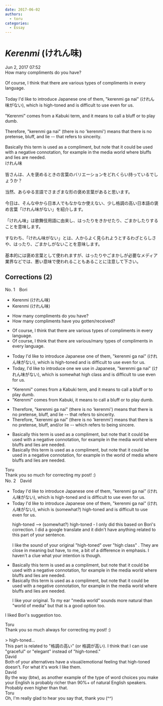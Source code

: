 ```yaml
---
date: 2017-06-02
authors:
  - toru
categories:
  - Essay
---
```


<h1 id="subject_show"><strong><em>Kerenmi</strong></em> (けれん味)</h1>
<div class="date">Jun 2, 2017 07:52</div>
<div id="post"><div id="body_show_ori">
How many compliments do you have?<br/><br/>Of course, I think that there are various types of compliments in every language.<br/><br/>Today I'd like to introduce Japanese one of them, "kerenmi ga nai" (けれん味がない), which is high-toned and is difficult to use even for us.<br/><br/>"Kerenmi" comes from a Kabuki term, and it means to call a bluff or to play dumb.<br/><br/>Therefore, "kerenmi ga nai" (there is no 'kerenmi') means that there is no pretense, bluff, and lie -- that refers to sincerity.<br/><br/>Basically this term is used as a compliment, but note that it could be used with a negative connotation, for example in the media world where bluffs and lies are needed.
</div></div>

<!-- more -->

<div id="post_ja"><div id="body_show_mo">
けれん味<br/><br/>皆さんは、人を褒めるときの言葉のバリエーションをどれくらい持っているでしょうか？<br/><br/>当然、あらゆる言語でさまざまな形の褒め言葉があると思います。<br/><br/>今日は、そんな中から日本人でもなかなか使えない、少し格調の高い日本語の褒め言葉「けれん味がない」を紹介します。<br/><br/>「けれん味」は歌舞伎用語に由来し、はったりをきかせたり、ごまかしたりすることを意味します。<br/><br/>すなわち、「けれん味がない」とは、人からよく見られようとするわざとらしさや、はったり、ごまかしがないことを意味します。<br/><br/>基本的には褒め言葉として使われますが、はったりやごまかしが必要なメディア業界などでは、悪い意味で使われることもあることに注意して下さい。
</div></div>

## Corrections (2)
<div id="block"><div class="first_name"> No. 1　<span class="just_name">Bori</span></div><div id="block2">
<ul class="correction_field">
<li class="incorrect">Kerenmi (けれん味)</li>
<li class="corrected correct">
Kerenmi (けれん味)
</li>
</ul>
<ul class="correction_field">
<li class="incorrect">How many compliments do you have?</li>
<li class="corrected correct">
How many compliments have you gotten/received?
</li>
</ul>
<ul class="correction_field">
<li class="incorrect">Of course, I think that there are various types of compliments in every language.</li>
<li class="corrected correct">
Of course, I think that there are various/many types of compliments in every language.
</li>
</ul>
<ul class="correction_field">
<li class="incorrect">Today I'd like to introduce Japanese one of them, "kerenmi ga nai" (けれん味がない), which is high-toned and is difficult to use even for us.</li>
<li class="corrected correct">
Today, I'd like to introduce one we use in Japanese, "kerenmi ga nai" (けれん味がない), which is somewhat high class and is difficult to use even for us.
</li>
</ul>
<ul class="correction_field">
<li class="incorrect">"Kerenmi" comes from a Kabuki term, and it means to call a bluff or to play dumb.</li>
<li class="corrected correct">
"Kerenmi" comes from Kabuki, it means to call a bluff or to play dumb.
</li>
</ul>
<ul class="correction_field">
<li class="incorrect">Therefore, "kerenmi ga nai" (there is no 'kerenmi') means that there is no pretense, bluff, and lie -- that refers to sincerity.</li>
<li class="corrected correct">
Therefore, "kerenmi ga nai" (there is no 'kerenmi') means that there is no pretense, bluff, and/or lie -- which refers to being sincere.
</li>
</ul>
<ul class="correction_field">
<li class="incorrect">Basically this term is used as a compliment, but note that it could be used with a negative connotation, for example in the media world where bluffs and lies are needed.</li>
<li class="corrected correct">
Basically this term is used as a compliment, but note that it could be used in a negative connotation, for example in the world of media where bluffs and lies are needed.
</li>
</ul>
</div><div class="name"><span class="just_name">Toru</span><br>
Thank you so much for correcting my post! :)
</div>
</div>
<div id="block"><div class="first_name"> No. 2　<span class="just_name">David</span></div><div id="block2">
<ul class="correction_field">
<li class="incorrect">Today I'd like to introduce Japanese one of them, "kerenmi ga nai" (けれん味がない), which is high-toned and is difficult to use even for us.</li>
<li class="corrected correct">
Today I'd like to introduce Japanese one of them, "kerenmi ga nai" (けれん味がない), which is (somewhat?) high-toned and is difficult to use even for us.
<p class="correction_comment">high-toned --&gt; (somewhat?) high-toned - I only did this based on Bori's correction. I did a google translate and it didn't have anything related to this part of your sentence.<br/><br/>I like the sound of your original "high-toned" over "high class" . They are close in meaning but have, to me, a bit of a difference in emphasis. I haven't a clue what your intention is though.</p>
</li>
</ul>
<ul class="correction_field">
<li class="incorrect">Basically this term is used as a compliment, but note that it could be used with a negative connotation, for example in the media world where bluffs and lies are needed.</li>
<li class="corrected correct">
Basically this term is used as a compliment, but note that it could be used with a negative connotation, for example in the media world where bluffs and lies are needed.
<p class="correction_comment">I like your original. To my ear "media world" sounds more natural than "world of media" but that is a good option too.</p>
</li>
</ul>
<p class="comment_small">
 I liked Bori's suggestion too.
</p>

</div><div class="name"><span class="just_name">Toru</span><br>
Thank you so much always for correcting my post! :)<br/><br/>&gt; high-toned...<br/>This part is related to "格調の高い" (or 格調が高い). I think that I can use "graceful" or "elegant" instead of "high-toned." 
</div>
<div class="name"><span class="just_name">David</span><br>
Both of your alternatives have a visual/emotional feeling that high-toned doesn't. For what it's work I like them.
</div>
<div class="name"><span class="just_name">David</span><br>
By the way (btw), as another example of the type of word choices you make your English is probably richer than 90%+ of natural English speakers. Probably even higher than that.
</div>
<div class="name"><span class="just_name">Toru</span><br>
Oh, I'm really glad to hear you say that, thank you (^^)
</div>
</div>
